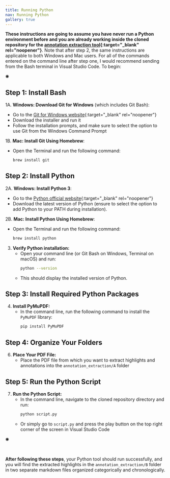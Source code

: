 ```yaml
---
title: Running Python
nav: Running Python
gallery: true
---
```


**These instructions are going to assume you have never run a Python environment before and you are already working inside the cloned repository for the [annotation extraction tool](https://github.com/Scholarly-Projects/annotation_extraction){:target="_blank" rel="noopener"}**. Note that after step 2, the same instructions are applicable to both Windows and Mac users. For all of the commands entered on the command line after step one, I would recommend sending from the Bash terminal in Visual Studio Code. To begin:

<div class="symbol-container">
    <p class="symbol">&#10042;</p>
</div>

## Step 1: Install Bash 

1A. **Windows: Download Git for Windows** (which includes Git Bash):
   - Go to the [Git for Windows website](https://gitforwindows.org/){:target="_blank" rel="noopener"}
   - Download the installer and run it
   - Follow the installation prompts, and make sure to select the option to use Git from the Windows Command Prompt

1B. **Mac: Install Git Using Homebrew**:
   - Open the Terminal and run the following command:
     ```bash
     brew install git
     ```

## Step 2: Install Python

2A. **Windows: Install Python 3**:
   - Go to the [Python official website](https://www.python.org/downloads/){:target="_blank" rel="noopener"}
   - Download the latest version of Python (ensure to select the option to add Python to your PATH during installation).

2B. **Mac: Install Python Using Homebrew**:
   - Open the Terminal and run the following command:
     ```bash
     brew install python
     ```

3. **Verify Python installation:**
   - Open your command line (or Git Bash on Windows, Terminal on macOS) and run:
     ```bash
     python --version
     ```
   - This should display the installed version of Python.

## Step 3: Install Required Python Packages

4. **Install PyMuPDF:**
   - In the command line, run the following command to install the `PyMuPDF` library:
     ```bash
     pip install PyMuPDF
     ```

## Step 4: Organize Your Folders

6. **Place Your PDF File:**
   - Place the PDF file from which you want to extract highlights and annotations into the `annotation_extraction/A` folder

## Step 5: Run the Python Script

7. **Run the Python Script:**
   - In the command line, navigate to the cloned repository directory and run:
     ```bash
     python script.py
     ```
   - Or simply go to `script.py` and press the play button on the top right corner of the screen in Visual Studio Code

<div class="symbol-container">
    <p class="symbol">&#10042;</p>
</div>
<br>

**After following these steps**, your Python tool should run successfully, and you will find the extracted highlights in the `annotation_extraction/B` folder in two separate markdown files organized categorically and chronologically.
